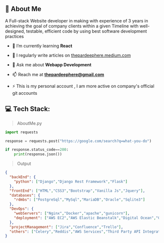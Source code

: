 
## 🚀 About Me
A Full-stack Website developer in making with experience of 3 years in achieving the goal of company clients within a given Timeline with well-designed,
testable, efficient code by using best software development practices


- 🌱 I’m currently learning **React**

- 📝 I regularly write articles on [thepardeephere.medium.com](https://thepardeephere.medium.com)

- 💬 Ask me about **Webapp Development**

- 📫 Reach me at **thepardeephere@gmail.com**

- ⚡ This is my personal account , I am more active on company's official git accounts

## 💻 Tech Stack:


> AboutMe.py

```python
import requests

response = requests.post("https://google.com/search?q=what-you-do")

if response.status_code==200:
    print(response.json())

```
 > Output
```json
{
  "backEnd": {
    "python": ["Django","Django Rest Framework","Flask"]
  },
  "frontEnd": ["HTML","CSS3","Bootstrap","Vanilla Js","Jquery"],
  "databases": {
    "rdmbs": ["PostgreSql","MySql","MariaDB","Oracle","Sqlite3"]
  },
  "DevOps": {
    "webServers": ["Nginx","Docker","apache","gunicorn"],
    "deployment": ["AWS EC2","AWS Elastic Beanstalk","Digital Ocean","Google Cloud","Cpanel","Heroku"]
  },
  "projectManagement": ["Jira","Confluence","Trello"],
  "others": ["Celery","Reddis","AWS Services","Third Party API Integration","Payment Integration"]
}
```
